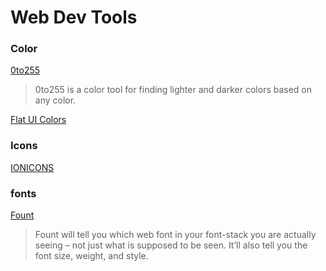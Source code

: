 # Web Dev Tools


### Color

[0to255](http://www.0to255.com/)
>0to255 is a color tool for finding lighter and darker colors based on any color.

[Flat UI Colors](http://flatuicolors.com/)


### Icons

[IONICONS](http://ionicons.com/)

### fonts

[Fount](https://fount.artequalswork.com/)
> Fount will tell you which web font in your font-stack you are actually seeing – not just what is supposed to be seen. It’ll also tell you the font size, weight, and style.

